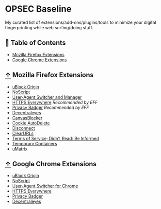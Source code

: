 # OPSEC Baseline

My curated list of extensions/add-ons/plugins/tools to minimize your digital fingerprinting while web surfing/doing stuff.


## 📖 Table of Contents

 - [Mozilla Firefox Extensions](#-mozilla-firefox-extensions)
 - [Google Chrome Extensions](#-google-chrome-extensions)


## [↑](#contents) Mozilla Firefox Extensions

* [uBlock Origin](https://addons.mozilla.org/en-US/firefox/addon/ublock-origin/)
* [NoScript](https://addons.mozilla.org/en-US/firefox/addon/noscript/)
* [User-Agent Switcher and Manager](https://addons.mozilla.org/en-US/firefox/addon/user-agent-string-switcher/)
* [HTTPS Everywhere](https://addons.mozilla.org/en-US/firefox/addon/https-everywhere/) *Recommended by EFF*
* [Privacy Badger](https://addons.mozilla.org/en-US/firefox/addon/privacy-badger17/) *Recommended by EFF*
* [Decentraleyes](https://addons.mozilla.org/en-US/firefox/addon/decentraleyes/)
* [CanvasBlocker](https://addons.mozilla.org/en-US/firefox/addon/canvasblocker/)
* [Cookie AutoDelete](https://addons.mozilla.org/en-US/firefox/addon/cookie-autodelete/)
* [Disconnect](https://addons.mozilla.org/en-US/firefox/addon/disconnect/)
* [ClearURLs](https://addons.mozilla.org/en-US/firefox/addon/clearurls/)
* [Terms of Service; Didn’t Read: Be Informed](https://addons.mozilla.org/en-US/firefox/addon/terms-of-service-didnt-read/)
* [Temporary Containers](https://addons.mozilla.org/en-US/firefox/addon/temporary-containers/)
* [uMatrix](https://addons.mozilla.org/en-US/firefox/addon/umatrix/)

## [↑](#contents) Google Chrome Extensions
* [uBlock Origin](https://chrome.google.com/webstore/detail/ublock-origin/cjpalhdlnbpafiamejdnhcphjbkeiagm)
* [NoScript](https://chrome.google.com/webstore/detail/noscript/doojmbjmlfjjnbmnoijecmcbfeoakpjm)
* [User-Agent Switcher for Chrome](https://chrome.google.com/webstore/detail/user-agent-switcher-for-c/djflhoibgkdhkhhcedjiklpkjnoahfmg)
* [HTTPS Everywhere](https://chrome.google.com/webstore/detail/https-everywhere/gcbommkclmclpchllfjekcdonpmejbdp)
* [Privacy Badger](https://chrome.google.com/webstore/detail/privacy-badger/pkehgijcmpdhfbdbbnkijodmdjhbjlgp)
* [Decentraleyes](https://chrome.google.com/webstore/detail/decentraleyes/ldpochfccmkkmhdbclfhpagapcfdljkj)
